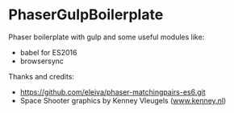 # PhaserGulpBoilerplate

Phaser boilerplate with gulp and some useful modules like:
 - babel for ES2016
 - browsersync

Thanks and credits:
- https://github.com/eleiva/phaser-matchingpairs-es6.git
- Space Shooter graphics by Kenney Vleugels (www.kenney.nl)
